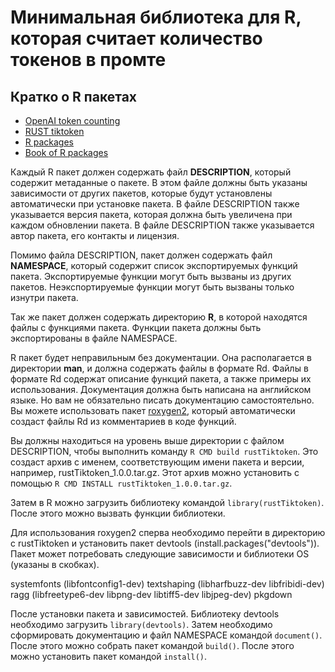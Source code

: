# Минимальная библиотека для R, которая считает количество токенов в промте

## Кратко о R пакетах
  - [OpenAI token counting](https://github.com/openai/openai-cookbook/blob/main/examples/How_to_count_tokens_with_tiktoken.ipynb)
  - [RUST tiktoken](https://github.com/zurawiki/tiktoken-rs)
  - [R packages](https://kbroman.org/pkg_primer/)
  - [Book of R packages](https://r-pkgs.org/)

  Каждый R пакет должен содержать файл **DESCRIPTION**, который содержит метаданные о пакете. В этом файле должны быть указаны зависимости от других пакетов, которые будут установлены автоматически при установке пакета. В файле DESCRIPTION также указывается версия пакета, которая должна быть увеличена при каждом обновлении пакета. В файле DESCRIPTION также указывается автор пакета, его контакты и лицензия.

  Помимо файла DESCRIPTION, пакет должен содержать файл **NAMESPACE**, который содержит список экспортируемых функций пакета. Экспортируемые функции могут быть вызваны из других пакетов. Неэкспортируемые функции могут быть вызваны только изнутри пакета.

  Так же пакет должен содержать директорию **R**, в которой находятся файлы с функциями пакета. Функции пакета должны быть экспортированы в файле NAMESPACE.

  R пакет будет неправильным без документации. Она располагается в директории **man**, и должна содержать файлы в формате Rd. Файлы в формате Rd содержат описание функций пакета, а также примеры их использования. Документация должна быть написана на английском языке. Но вам не обязательно писать документацию самостоятельно. Вы можете использовать пакет [roxygen2](https://cran.r-project.org/web/packages/roxygen2/index.html), который автоматически создаст файлы Rd из комментариев в коде функций.

  Вы должны находиться на уровень выше директории с файлом DESCRIPTION, чтобы выполнить команду ``R CMD build rustTiktoken``. Это создаст архив с именем, соответствующим имени пакета и версии, например, rustTiktoken_1.0.0.tar.gz. Этот архив можно установить с помощью ``R CMD INSTALL rustTiktoken_1.0.0.tar.gz``.

  Затем в R можно загрузить библиотеку командой ``library(rustTiktoken)``. После этого можно вызвать функции библиотеки.

  Для использования roxygen2 сперва необходимо перейти в директорию с rustTiktoken и установить пакет devtools (install.packages("devtools")). Пакет может потребовать следующие зависимости и библиотеки OS (указаны в скобках).

  systemfonts (libfontconfig1-dev)
  textshaping (libharfbuzz-dev libfribidi-dev)
  ragg (libfreetype6-dev libpng-dev libtiff5-dev libjpeg-dev)
  pkgdown

  После установки пакета и зависимостей. Библиотеку devtools необходимо загрузить ``library(devtools)``. Затем необходимо сформировать документацию и файл NAMESPACE командой ``document()``. После этого можно собрать пакет командой ``build()``. После этого можно установить пакет командой ``install()``.
